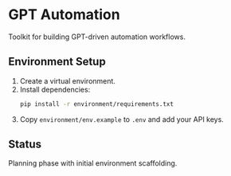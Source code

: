 # GPT Automation

Toolkit for building GPT-driven automation workflows.

## Environment Setup
1. Create a virtual environment.
2. Install dependencies:
   ```bash
   pip install -r environment/requirements.txt
   ```
3. Copy `environment/env.example` to `.env` and add your API keys.

## Status
Planning phase with initial environment scaffolding.
